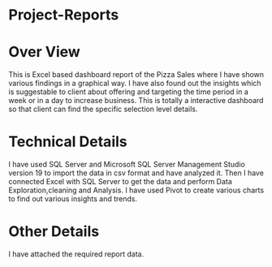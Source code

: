 # Project-Reports
# Over View
This is Excel based dashboard report of the Pizza Sales where I have shown various findings in a graphical way.
I have also found out the insights which is suggestable to client about offering and targeting the time period in a week or in a day to increase business.
This is totally a interactive dashboard so that client can find the specific selection level details.

# Technical Details
I have used SQL Server and Microsoft SQL Server Management Studio version 19 to import the data in csv format and have analyzed it.
Then I have connected Excel with SQL Server to get the data and perform Data Exploration,cleaning and Analysis.
I have used Pivot to create various charts to find out various insights and trends.

# Other Details
I have attached the required report data.

